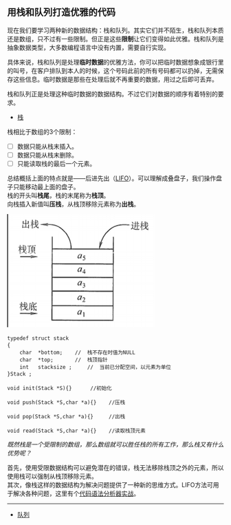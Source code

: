 ## 用栈和队列打造优雅的代码    

现在我们要学习两种新的数据结构：栈和队列。其实它们并不陌生，栈和队列本质还是数组，只不过有一些限制。但正是这些**限制**让它们变得如此优雅。栈和队列是抽象数据类型，大多数编程语言中没有内置，需要自行实现。        

具体来说，栈和队列是处理**临时数据**的优雅方法，你可以把临时数据想象成银行里的叫号，在客户排队到本人的时候，这个号码此前的所有号码都可以扔掉，无需保存这些信息。临时数据是那些在处理后就不再重要的数据，用过之后即可丢弃。    

栈和队列正是处理这种临时数据的数据结构。不过它们对数据的顺序有着特别的要求。    

- [栈](https://github.com/kirtozz/DataStructuresAndAlgorithms/blob/master/SummaryOfAlgorithms.md)

栈相比于数组的3个限制：    
- [ ] 数据只能从栈末插入。  
- [ ] 数据只能从栈末删除。  
- [ ] 只能读取栈的最后一个元素。    

总结概括上面的特点就是——后进先出（[LIFO](https://github.com/kirtozz/DataStructuresAndAlgorithms/blob/master/SummaryOfAlgorithms.md)）。可以理解成叠盘子，我们操作盘子只能移动最上面的盘子。    
栈的开头叫**栈尾**，栈的末尾称为**栈顶**。    
向栈插入新值叫**压栈**，从栈顶移除元素称为**出栈**。   


![SAQ1.png](/pictures/SAQ1.png "栈的示意图")    

~~~
typedef struct stack
{   
	char  *bottom;    //  栈不存在时值为NULL  
	char  *top;       //  栈顶指针  
	int   stacksize ;     //  当前已分配空间，以元素为单位  
}Stack ;

void init(Stack *S){}      //初始化

void push(Stack *S,char *a){}    //压栈

void pop(Stack *S,char *a){}     //出栈

void read(Stack *S,char *a){}    //读取栈顶元素
~~~

_既然栈是一个受限制的数组，那么数组就可以胜任栈的所有工作，那么栈又有什么优势呢？_

首先，使用受限数据结构可以避免潜在的错误，栈无法移除栈顶之外的元素，所以使用栈可以强制从栈顶移除元素。    
其次，像栈这样的数据结构为解决问题提供了一种新的思维方式。LIFO方法可用于解决各种问题，这里有个[代码语法分析器实战](https://github.com/kirtozz/DataStructuresAndAlgorithms/blob/master/SummaryOfAlgorithms.md)。    



---

- [队列](https://github.com/kirtozz/DataStructuresAndAlgorithms/blob/master/SummaryOfAlgorithms.md)     